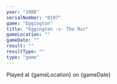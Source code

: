 ```yaml
---
year: "1988"
serialNumber: "0107" 
game: "Eggington"
title: "Eggington -v- The Min"
gameLocation: ""
gameDate: ""
result: ""
resultType: ""
type: "game"
---
```


Played at {gameLocation} on {gameDate} 